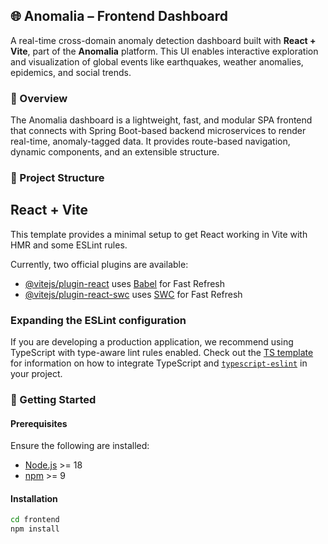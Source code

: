## 🌐 Anomalia – Frontend Dashboard

A real-time cross-domain anomaly detection dashboard built with **React + Vite**, part of the **Anomalia** platform. This UI enables interactive exploration and visualization of global events like earthquakes, weather anomalies, epidemics, and social trends.

### 🧭 Overview

The Anomalia dashboard is a lightweight, fast, and modular SPA frontend that connects with Spring Boot-based backend microservices to render real-time, anomaly-tagged data. It provides route-based navigation, dynamic components, and an extensible structure.

### 📁 Project Structure

## React + Vite

This template provides a minimal setup to get React working in Vite with HMR and some ESLint rules.

Currently, two official plugins are available:

- [@vitejs/plugin-react](https://github.com/vitejs/vite-plugin-react/blob/main/packages/plugin-react) uses [Babel](https://babeljs.io/) for Fast Refresh
- [@vitejs/plugin-react-swc](https://github.com/vitejs/vite-plugin-react/blob/main/packages/plugin-react-swc) uses [SWC](https://swc.rs/) for Fast Refresh

### Expanding the ESLint configuration

If you are developing a production application, we recommend using TypeScript with type-aware lint rules enabled. Check out the [TS template](https://github.com/vitejs/vite/tree/main/packages/create-vite/template-react-ts) for information on how to integrate TypeScript and [`typescript-eslint`](https://typescript-eslint.io) in your project.


### 🚀 Getting Started

####  Prerequisites

Ensure the following are installed:

- [Node.js](https://nodejs.org/) >= 18
- [npm](https://www.npmjs.com/) >= 9

####  Installation

```bash
cd frontend
npm install

